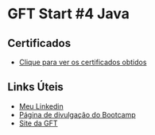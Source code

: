 # GFT Start #4 Java


## Certificados
- [Clique para ver os certificados obtidos]()

## Links Úteis
- [Meu Linkedin](https://www.linkedin.com/in/andersonthiagosimoes/)
- [Página de divulgação do Bootcamp](https://www.dio.me/bootcamp/gft-start-4-java)
- [Site da GFT](https://www.gft.com/br/pt)
